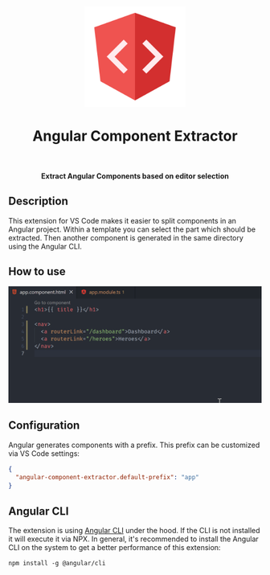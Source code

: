 <h1 align="center">
  <br>
    <img src="./images/logo.png" alt="logo" width="200">
  <br><br>
  Angular Component Extractor
  <br>
  <br>
</h1>

<h4 align="center">Extract Angular Components based on editor selection</h4>

## Description

This extension for VS Code makes it easier to split components in an Angular project. Within a template you can select the part which should be extracted. Then another component is generated in the same directory using the Angular CLI.

## How to use

![Preview](./images/preview.gif)

## Configuration

Angular generates components with a prefix. This prefix can be customized via VS Code settings:

```json
{
  "angular-component-extractor.default-prefix": "app"
}
```

## Angular CLI

The extension is using [Angular CLI](https://angular.io/cli) under the hood. If the CLI is not installed it will execute it via NPX. In general, it's recommended to install the Angular CLI on the system to get a better performance of this extension:

```
npm install -g @angular/cli
```
